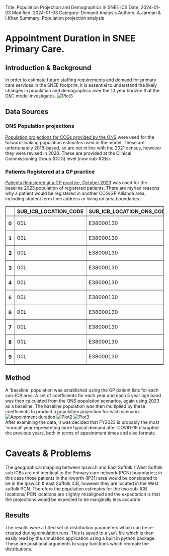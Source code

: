Title: Population Projection and Demographics in SNEE ICS
Date: 2024-01-03
Modified: 2024-01-03
Category: Demand Analysis
Authors: A.Jarman & I.Khan
Summary: Population projection analysis

# Appointment Duration in SNEE Primary Care.

## Introduction & Background
In order to estimate future staffing requirements and demand for primary care services in the SNEE footprint, it is essential to understand the likely changes in population and demographics over the 10 year horizon that the D&C model investigates. 
![Plot3]({attach}/img/appointment_duration_4.png)



## Data Sources

### ONS Population projections

[Population projections for CCGs provided by the ONS](https://www.ons.gov.uk/peoplepopulationandcommunity/populationandmigration/populationprojections/datasets/clinicalcommissioninggroupsinenglandz2) were used for the forward-looking population estimates used in the model. These are unfortunately 2018-based, so are not in line with the 2021 census, however they were revised in 2020. These are provided at the Clinical Commissioning Group (CCG) level (now sub-ICBs).

### Patients Registered at a GP practice

[Patients Registered at a GP practice, October 2023](https://digital.nhs.uk/data-and-information/publications/statistical/patients-registered-at-a-gp-practice/october-2023) was used for the baseline 2023 population of registered patients. There are myriad reasons why a patient would be registered in another CCG/GP Alliance area, including student term time address or living on area boundaries.


<table border="1" class="dataframe">  <thead>    <tr style="text-align: right;">      <th></th>      <th>SUB_ICB_LOCATION_CODE</th>      <th>SUB_ICB_LOCATION_ONS_CODE</th>      <th>SUB_ICB_LOCATION_NAME</th>      <th>ICB_ONS_CODE</th>      <th>REGION_ONS_CODE</th>      <th>Appointment_Date</th>      <th>ACTUAL_DURATION</th>      <th>COUNT_OF_APPOINTMENTS</th>    </tr>  </thead>  <tbody>    <tr>      <th>0</th>      <td>00L</td>      <td>E38000130</td>      <td>NHS North East and North Cumbria ICB - 00L</td>      <td>E54000050</td>      <td>E40000012</td>      <td>01DEC2021</td>      <td>1-5 Minutes</td>      <td>1539</td>    </tr>    <tr>      <th>1</th>      <td>00L</td>      <td>E38000130</td>      <td>NHS North East and North Cumbria ICB - 00L</td>      <td>E54000050</td>      <td>E40000012</td>      <td>01DEC2021</td>      <td>31-60 Minutes</td>      <td>364</td>    </tr>    <tr>      <th>2</th>      <td>00L</td>      <td>E38000130</td>      <td>NHS North East and North Cumbria ICB - 00L</td>      <td>E54000050</td>      <td>E40000012</td>      <td>01DEC2021</td>      <td>Unknown / Data Quality</td>      <td>1277</td>    </tr>    <tr>      <th>3</th>      <td>00L</td>      <td>E38000130</td>      <td>NHS North East and North Cumbria ICB - 00L</td>      <td>E54000050</td>      <td>E40000012</td>      <td>01DEC2021</td>      <td>16-20 Minutes</td>      <td>730</td>    </tr>    <tr>      <th>4</th>      <td>00L</td>      <td>E38000130</td>      <td>NHS North East and North Cumbria ICB - 00L</td>      <td>E54000050</td>      <td>E40000012</td>      <td>01DEC2021</td>      <td>11-15 Minutes</td>      <td>1073</td>    </tr>    <tr>      <th>5</th>      <td>00L</td>      <td>E38000130</td>      <td>NHS North East and North Cumbria ICB - 00L</td>      <td>E54000050</td>      <td>E40000012</td>      <td>01DEC2021</td>      <td>6-10 Minutes</td>      <td>1698</td>    </tr>    <tr>      <th>6</th>      <td>00L</td>      <td>E38000130</td>      <td>NHS North East and North Cumbria ICB - 00L</td>      <td>E54000050</td>      <td>E40000012</td>      <td>01DEC2021</td>      <td>21-30 Minutes</td>      <td>619</td>    </tr>    <tr>      <th>7</th>      <td>00L</td>      <td>E38000130</td>      <td>NHS North East and North Cumbria ICB - 00L</td>      <td>E54000050</td>      <td>E40000012</td>      <td>02DEC2021</td>      <td>6-10 Minutes</td>      <td>1578</td>    </tr>    <tr>      <th>8</th>      <td>00L</td>      <td>E38000130</td>      <td>NHS North East and North Cumbria ICB - 00L</td>      <td>E54000050</td>      <td>E40000012</td>      <td>02DEC2021</td>      <td>Unknown / Data Quality</td>      <td>1391</td>    </tr>    <tr>      <th>9</th>      <td>00L</td>      <td>E38000130</td>      <td>NHS North East and North Cumbria ICB - 00L</td>      <td>E54000050</td>      <td>E40000012</td>      <td>02DEC2021</td>      <td>21-30 Minutes</td>      <td>601</td>    </tr>  </tbody></table>



## Method
A 'baseline' population was established using the GP patient lists for each sub-ICB area. A set of coefficients for each year and each 5 year age band was then calculated from the ONS population scenarios, again using 2023 as a baseline. The baseline population was then multiplied by these coefficients to product a population projection for each scenario.
![Appointment duration ]({attach}/img/appointment_duration_1.png)
![Plot2]({attach}/img/appointment_duration_2.png)
![Plot3]({attach}/img/appointment_duration_3.png)  
After examining the data, it was decided that FY2023 is probably the most 'normal' year representing more typical demand after COVID-19 disrupted the previous years, both in terms of appointment times and also formats.

# Caveats & Problems
The geographical mapping between Ipswich and East Suffolk / West Suffolk sub ICBs are not identical to the Primary care network (PCN) boundaries; in this case those patients in the Ixworth (IP31) area would be considered to be in the Ipswich & east Suffolk ICB, however they are located in the West suffolk PCN. Therefore the population estimates for the two sub-ICB locations/ PCN locations are slightly misaligned and the expectation is that the projections would be expected to be marginally less accurate.

## Results
The results were a fitted set of distribution parameters which can be re-created during simulation runs. This is saved to a `yaml` file which is then easily read by the simulation application using a built in python package. These are positional arguments to scipy functions which recreate the distributions.



